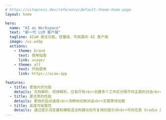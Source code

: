 ```yaml
---
# https://vitepress.dev/reference/default-theme-home-page
layout: home

hero:
  name: "AI as Workspace"
  text: "新一代 LLM 客户端"
  tagline: AIaW 是全功能、轻量级、可拓展的 AI 客户端
  image: /ui.webp
  actions:
    - theme: brand
      text: 使用指南
      link: usage/
    - theme: alt
      text: 开始使用
      link: https://aiaw.app

features:
  - title: 更强大的功能
    details: 文档解析、视频解析，应有尽有<br>创建多个工作区分隔不同主题的对话<br>本地数据储存+实时跨设备云同步
  - title: 更优秀的性能
    details: 更快的启动速度<br>流畅地切换对话<br>无需等待加载
  - title: 高度可拓展性
    details: 通过提示词变量和模板语法构建动态可复用的提示词<br>可将任意 Gradio 应用配置为插件<br>插件不仅仅是工具调用
---
```


